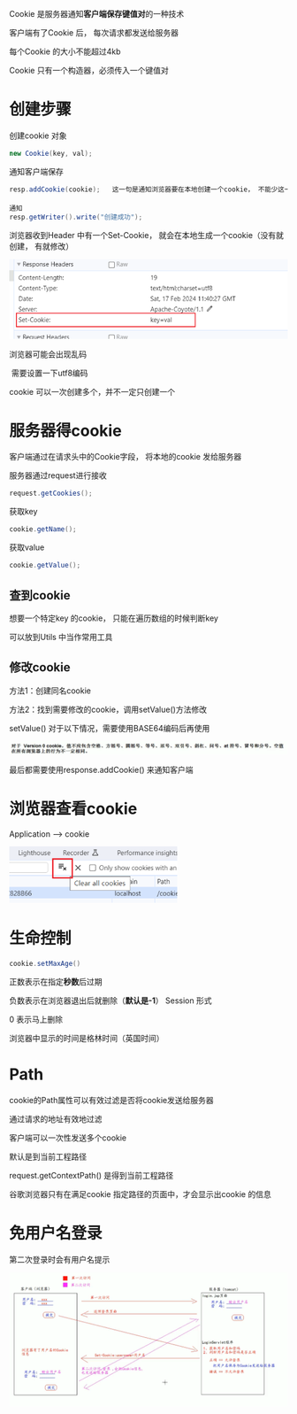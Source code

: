 Cookie 是服务器通知**客户端保存键值对**的一种技术

客户端有了Cookie 后， 每次请求都发送给服务器

每个Cookie 的大小不能超过4kb

Cookie 只有一个构造器，必须传入一个键值对



# 创建步骤

创建cookie 对象

```java
new Cookie(key, val);
```

通知客户端保存

```java
resp.addCookie(cookie);   这一句是通知浏览器要在本地创建一个cookie， 不能少这一o

通知
resp.getWriter().write("创建成功");
```



浏览器收到Header 中有一个Set-Cookie， 就会在本地生成一个cookie（没有就创建， 有就修改）

![image-20240217194105997](image/Cookie/image-20240217194105997.png)





浏览器可能会出现乱码

​	需要设置一下utf8编码



cookie 可以一次创建多个，并不一定只创建一个





# 服务器得cookie

客户端通过在请求头中的Cookie字段， 将本地的cookie 发给服务器

服务器通过request进行接收

```java
request.getCookies();
```



获取key

```java
cookie.getName();
```

获取value

```java
cookie.getValue();
```



## 查到cookie

想要一个特定key 的cookie， 只能在遍历数组的时候判断key

可以放到Utils 中当作常用工具



## 修改cookie 

方法1：创建同名cookie

方法2：找到需要修改的cookie，调用setValue()方法修改

setValue() 对于以下情况，需要使用BASE64编码后再使用

![image-20240218115457119](image/Cookie/image-20240218115457119.png)



最后都需要使用response.addCookie() 来通知客户端 



# 浏览器查看cookie

Application --> cookie 

<img src="image/Cookie/image-20240218115824832.png" alt="image-20240218115824832" style="zoom:80%;" />



# 生命控制

```java
cookie.setMaxAge()
```

正数表示在指定**秒数**后过期

负数表示在浏览器退出后就删除（**默认是-1**）   Session 形式

0 表示马上删除	



浏览器中显示的时间是格林时间（英国时间）



# Path

cookie的Path属性可以有效过滤是否将cookie发送给服务器

通过请求的地址有效地过滤



客户端可以一次性发送多个cookie



默认是到当前工程路径

request.getContextPath() 是得到当前工程路径



谷歌浏览器只有在满足cookie 指定路径的页面中，才会显示出cookie 的信息



# 免用户名登录

第二次登录时会有用户名提示

![image-20240218131741717](image/Cookie/image-20240218131741717.png)
